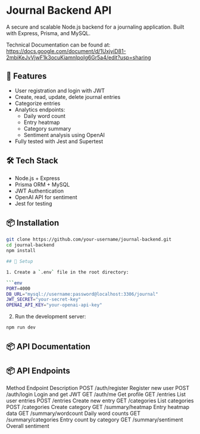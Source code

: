 # Journal Backend API

A secure and scalable Node.js backend for a journaling application. Built with Express, Prisma, and MySQL.

Technical Documentation can be found at: https://docs.google.com/document/d/1UxjyiD81-2mbiKeJvVjwF1k3ocuKiamnIpoIg6Gr5a4/edit?usp=sharing

## 🚀 Features


- User registration and login with JWT
- Create, read, update, delete journal entries
- Categorize entries
- Analytics endpoints:
  - Daily word count
  - Entry heatmap
  - Category summary
  - Sentiment analysis using OpenAI
- Fully tested with Jest and Supertest

## 🛠️ Tech Stack

- Node.js + Express
- Prisma ORM + MySQL
- JWT Authentication
- OpenAI API for sentiment
- Jest for testing

## 📦 Installation

```bash
git clone https://github.com/your-username/journal-backend.git
cd journal-backend
npm install

## 🔑 Setup

1. Create a `.env` file in the root directory:

```env
PORT=4000
DB_URL="mysql://username:password@localhost:3306/journal"
JWT_SECRET="your-secret-key"
OPENAI_API_KEY="your-openai-api-key"
```

2. Run the development server:

```bash
npm run dev
```

## 📦 API Documentation

## 📦 API Endpoints

Method	Endpoint	Description
POST	/auth/register	Register new user
POST	/auth/login	Login and get JWT
GET	/auth/me	Get profile
GET	/entries	List user entries
POST	/entries	Create new entry
GET	/categories	List categories
POST	/categories	Create category
GET	/summary/heatmap	Entry heatmap data
GET	/summary/wordcount	Daily word counts
GET	/summary/categories	Entry count by category
GET	/summary/sentiment	Overall sentiment





